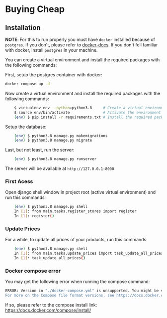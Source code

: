 Buying Cheap
===========

## Installation

**NOTE**: For this to run properly you must have `docker` installed because of `postgres`. If you don't, please refer to [docker-docs](https://docs.docker.com).  If you don't fell familiar with docker, install `postgres` in your machine.

You can create a virtual environment and install the required packages with the following commands:

First, setup the postgres container with docker:

```bash
docker-compose up -d
```

Now create a virtual environment and install the required packages with the following commands:

```bash
    $ virtualenv env --python=python3.8     # Create a virtual environment called env
    $ source env/bin/activate               # Activate the environment
    (env) $ pip install -r requirements.txt # Install the required packages
```

Setup the database:

```bash
    (env) $ python3.8 manage.py makemigrations
    (env) $ python3.8 manage.py migrate
```

Last, but not least, run the server:

```bash
    (env) $ python3.8 manage.py runserver
```

The server will be available at `http://127.0.0.1:8000`

### First Acess
Open django shell window in project root (active virtual environment) and run this commands:

```bash
    (env) $ python3.8 manage.py shell
    In [1]: from main.tasks.register_stores import register
    In [1]: register()
```

### Update Prices
For a while, to update all prices of your products, run this commands:
```bash
    (env) $ python3.8 manage.py shell
    In [1]: from main.tasks.update_prices import task_update_all_prices
    In [1]: task_update_all_prices()
```



### Docker compose error
You may get the following error when running the compose command:
```bash
ERROR: Version in "./docker-compose.yml" is unsupported. You might be seeing this error because you're using the wrong Compose file version. Either specify a supported version (e.g "2.2" or "3.3") and place your service definitions under the `services` key, or omit the `version` key and place your service definitions at the root of the file to use version 1.
For more on the Compose file format versions, see https://docs.docker.com/compose/compose-file/
```

If so, please refer to the compose install link: https://docs.docker.com/compose/install/


